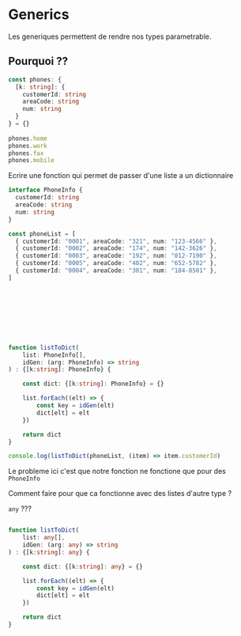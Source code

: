 # Generics

Les generiques permettent de rendre nos types parametrable.



## Pourquoi ??

```ts
const phones: {
  [k: string]: {
    customerId: string
    areaCode: string
    num: string
  }
} = {}
 
phones.home
phones.work
phones.fax
phones.mobile
```

Ecrire une fonction qui permet de passer d'une liste a un dictionnaire

```ts
interface PhoneInfo {
  customerId: string
  areaCode: string
  num: string
}

const phoneList = [
  { customerId: "0001", areaCode: "321", num: "123-4566" },
  { customerId: "0002", areaCode: "174", num: "142-3626" },
  { customerId: "0003", areaCode: "192", num: "012-7190" },
  { customerId: "0005", areaCode: "402", num: "652-5782" },
  { customerId: "0004", areaCode: "301", num: "184-8501" },
]









function listToDict(
    list: PhoneInfo[],
    idGen: (arg: PhoneInfo) => string
) : {[k:string]: PhoneInfo} {

    const dict: {[k:string]: PhoneInfo} = {}

    list.forEach((elt) => {
        const key = idGen(elt)
        dict[elt] = elt
    })

    return dict
}

console.log(listToDict(phoneList, (item) => item.customerId)
```

Le probleme ici c'est que notre fonction ne fonctione que pour des `PhoneInfo`

Comment faire pour que ca fonctionne avec des listes d'autre type ?


`any` ???

```ts

function listToDict(
    list: any[],
    idGen: (arg: any) => string
) : {[k:string]: any} {

    const dict: {[k:string]: any} = {}

    list.forEach((elt) => {
        const key = idGen(elt)
        dict[elt] = elt
    })

    return dict
}
```